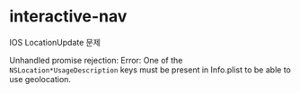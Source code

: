 # interactive-nav

IOS LocationUpdate 문제

Unhandled promise rejection: Error: One of the `NSLocation*UsageDescription` keys must be present in Info.plist to be able to use geolocation.